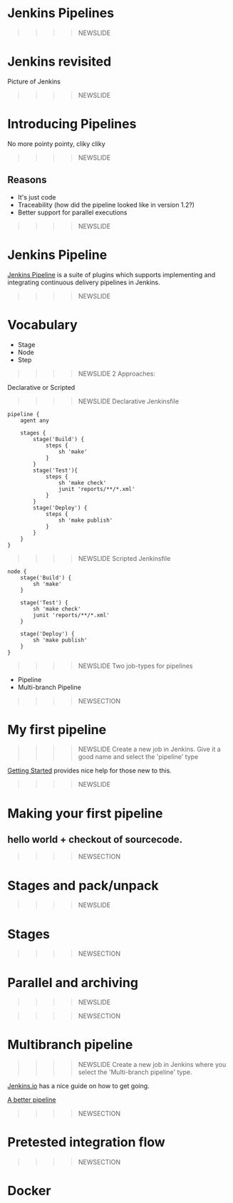 # Jenkins Pipelines

>>>>NEWSLIDE
# Jenkins revisited
Picture of Jenkins


>>>>NEWSLIDE
# Introducing Pipelines
No more pointy pointy, cliky cliky

>>>>NEWSLIDE
## Reasons
* It's just code
* Traceability (how did the pipeline looked like in version 1.2?)
* Better support for parallel executions

>>>>NEWSLIDE
# Jenkins Pipeline
[Jenkins Pipeline](https://jenkins.io/doc/book/pipeline/) is a suite of plugins which supports implementing and integrating continuous delivery pipelines in Jenkins.

>>>>NEWSLIDE
# Vocabulary

* Stage
* Node
* Step

>>>>NEWSLIDE
2 Approaches:

Declarative or Scripted

>>>>NEWSLIDE
Declarative Jenkinsfile
```
pipeline {
    agent any

    stages {
        stage('Build') {
            steps {
                sh 'make'
            }
        }
        stage('Test'){
            steps {
                sh 'make check'
                junit 'reports/**/*.xml'
            }
        }
        stage('Deploy') {
            steps {
                sh 'make publish'
            }
        }
    }
}
```
>>>>NEWSLIDE
Scripted Jenkinsfile

```
node {
    stage('Build') {
        sh 'make'
    }

    stage('Test') {
        sh 'make check'
        junit 'reports/**/*.xml'
    }

    stage('Deploy') {
        sh 'make publish'
    }
}
```


>>>>NEWSLIDE
Two job-types for pipelines

- Pipeline
- Multi-branch Pipeline

>>>>NEWSECTION
# My first pipeline

>>>>NEWSLIDE
Create a new job in Jenkins. Give it a good name and select the 'pipeline' type

[Getting Started](https://jenkins.io/doc/book/pipeline/getting-started/) provides nice help for those new to this.


>>>>NEWSLIDE
# Making your first pipeline 
## hello world + checkout of sourcecode.

>>>>NEWSECTION
# Stages and pack/unpack

>>>>NEWSLIDE
# Stages


>>>>NEWSECTION
# Parallel and archiving

>>>>NEWSLIDE



>>>>NEWSECTION
# Multibranch pipeline

>>>>NEWSLIDE
Create a new job in Jenkins where you select the 'Multi-branch pipeline' type.

[Jenkins.io](https://jenkins.io/doc/book/pipeline/multibranch/) has a nice guide on how to get going.

[A better pipeline](http://localhost:8080/view/Pipelines/job/BetterPipeline/)


>>>>NEWSECTION
# Pretested integration flow

>>>>NEWSECTION
# Docker
